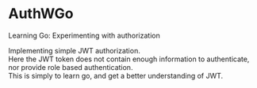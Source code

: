 # AuthWGo
Learning Go: Experimenting with authorization

Implementing simple JWT authorization.<br>Here the JWT token does not contain 
enough information to authenticate, nor provide role based authentication. <br>This is simply to learn go,
and get a better understanding of JWT.  <br>
